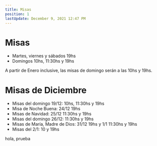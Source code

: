 ```yaml
---
title: Misas
position: 1
lastUpdate: December 9, 2021 12:47 PM
---
```

# Misas

* Martes, viernes y sábados 19hs
* Domingos 10hs, 11:30hs y 19hs

A partir de Enero inclusive, las misas de domingo serán a las 10hs y 19hs.

# Misas de Diciembre

* Misas del domingo 19/12: 10hs, 11:30hs y 19hs
* Misa de Noche Buena: 24/12 19hs
* Misas de Navidad: 25/12 11:30hs y 19hs
* Misas del domingo 26/12: 11:30hs y 19hs
* Misas de María, Madre de Dios: 31/12 19hs y 1/1 11:30hs y 19hs
* Misas del 2/1: 10 y 19hs

hola, prueba